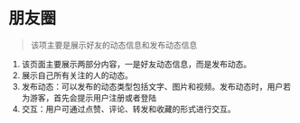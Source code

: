 # 朋友圈

> 该项主要是展示好友的动态信息和发布动态信息

1. 该页面主要展示两部分内容，一是好友动态信息，而是发布动态。
2. 展示自己所有关注的人的动态。
3. 发布动态：可以发布的动态类型包括文字、图片和视频。发布动态时，用户若为游客，首先会提示用户注册或者登陆
4. 交互：用户可通过点赞、评论、转发和收藏的形式进行交互。

